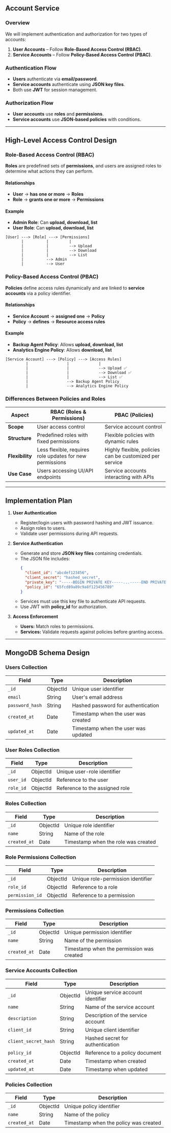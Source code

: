 ## Account Service

### **Overview**

We will implement authentication and authorization for two types of accounts:

1. **User Accounts** – Follow **Role-Based Access Control (RBAC)**.
2. **Service Accounts** – Follow **Policy-Based Access Control (PBAC)**.

### **Authentication Flow**

- **Users** authenticate via **email/password**.
- **Service accounts** authenticate using **JSON key files**.
- Both use **JWT** for session management.

### **Authorization Flow**

- **User accounts** use **roles** and **permissions**.
- **Service accounts** use **JSON-based policies** with conditions.

---

## **High-Level Access Control Design**

### **Role-Based Access Control (RBAC)**

**Roles** are predefined sets of **permissions**, and users are assigned roles to determine what actions they can perform.

#### **Relationships**
- **User** → **has one or more** → **Roles**
- **Role** → **grants one or more** → **Permissions**

#### **Example**
- **Admin Role**: Can **upload, download, list**
- **User Role**: Can **upload, download, list**

```
[User] ---> [Role] ---> [Permissions]
       |          |         |
       |          |         --> Upload
       |          |         --> Download
       |          |         --> List
       |          --> Admin
       |          --> User
```

### **Policy-Based Access Control (PBAC)**

**Policies** define access rules dynamically and are linked to **service accounts** via a policy identifier.

#### **Relationships**
- **Service Account** → **assigned one** → **Policy**
- **Policy** → **defines** → **Resource access rules**

#### **Example**
- **Backup Agent Policy**: Allows **upload, download, list**
- **Analytics Engine Policy**: Allows **download, list**

```
[Service Account] ---> [Policy] ---> [Access Rules]
         |                 |             |
         |                 |             --> Upload ✅
         |                 |             --> Download ✅
         |                 |             --> List ✅
         |                 --> Backup Agent Policy
         |                 --> Analytics Engine Policy
```

### **Differences Between Policies and Roles**

| Aspect       | RBAC (Roles & Permissions) | PBAC (Policies) |
|--------------|----------------------------|-----------------|
| **Scope**    | User access control        | Service account control |
| **Structure** | Predefined roles with fixed permissions | Flexible policies with dynamic rules |
| **Flexibility** | Less flexible, requires role updates for new permissions | Highly flexible, policies can be customized per service |
| **Use Case** | Users accessing UI/API endpoints | Service accounts interacting with APIs |

---

## **Implementation Plan**

1. **User Authentication**
   - Register/login users with password hashing and JWT issuance.
   - Assign roles to users.
   - Validate user permissions during API requests.

2. **Service Authentication**
   - Generate and store **JSON key files** containing credentials.
   - The JSON file includes:
     ```json
     {
       "client_id": "abcdef123456",
       "client_secret": "hashed_secret",
       "private_key": "-----BEGIN PRIVATE KEY-----...-----END PRIVATE KEY-----",
       "policy_id": "65fcd89a89c9a8f123456789"
     }
     ```
   - Services must use this key file to authenticate API requests.
   - Use JWT with **policy_id** for authorization.

3. **Access Enforcement**
   - **Users:** Match roles to permissions.
   - **Services:** Validate requests against policies before granting access.

---

## **MongoDB Schema Design**

### **Users Collection**

| Field           | Type     | Description                         |
| --------------- | -------- | ----------------------------------- |
| `_id`           | ObjectId | Unique user identifier              |
| `email`         | String   | User's email address                |
| `password_hash` | String   | Hashed password for authentication  |
| `created_at`    | Date     | Timestamp when the user was created |
| `updated_at`    | Date     | Timestamp when the user was updated |

### **User Roles Collection**

| Field    | Type     | Description                           |
| -------- | -------- | ------------------------------------  |
| `_id`    | ObjectId | Unique user-role identifier           |
| `user_id`| ObjectId | Reference to the user                 |
| `role_id`| ObjectId | Reference to the assigned role        |

### **Roles Collection**

| Field        | Type     | Description                         |
|------------- | -------- | ----------------------------------- |
| `_id`        | ObjectId | Unique role identifier              |
| `name`       | String   | Name of the role                    |
| `created_at` | Date     | Timestamp when the role was created |

### **Role Permissions Collection**

| Field         | Type     | Description                            |
|-------------- | -------- | -------------------------------------- |
| `_id`        | ObjectId | Unique role-permission identifier       |
| `role_id`    | ObjectId | Reference to a role                     |
| `permission_id` | ObjectId | Reference to a permission            |

### **Permissions Collection**

| Field        | Type     | Description                           |
|------------- | -------- | ------------------------------------- |
| `_id`        | ObjectId | Unique permission identifier          |
| `name`       | String   | Name of the permission                |
| `created_at` | Date     | Timestamp when the permission was created |

### **Service Accounts Collection**

| Field                | Type     | Description                       |
| -------------------- | -------- | --------------------------------- |
| `_id`                | ObjectId | Unique service account identifier |
| `name`               | String   | Name of the service account       |
| `description`        | String   | Description of the service account |
| `client_id`          | String   | Unique client identifier          |
| `client_secret_hash` | String   | Hashed secret for authentication  |
| `policy_id`          | ObjectId | Reference to a policy document    |
| `created_at`         | Date     | Timestamp when created            |
| `updated_at`         | Date     | Timestamp when updated            |

### **Policies Collection**

| Field        | Type     | Description                           |
| ------------ | -------- | ------------------------------------- |
| `_id`        | ObjectId | Unique policy identifier              |
| `name`       | String   | Name of the policy                    |
| `created_at` | Date     | Timestamp when the policy was created |
